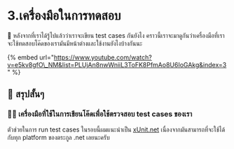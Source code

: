 # 3.เครื่องมือในการทดสอบ

💬 หลังจากที่เราได้รู้ไปแล้วว่าเราจะเขียน test cases กันยังไง คราวนี้เราจะมาดูกันว่าเครื่องมือที่เราจะใช้ทดสอบโค๊ดของเรามันมีหน้าต่างและใช้งานยังไงบ้างกันนะ

{% embed url="https://www.youtube.com/watch?v=e5kv8gfO\_NM&list=PLUjAn8nwWniiL3ToFK8PfmAo8U6IoGAkg&index=3" %}

## 🎯 สรุปสั้นๆ

### 👨‍🚀 เครื่องมือที่ใช้ในการเขียนโค๊ดเพื่อใช้ตรวจสอบ test cases ของเรา

ตัวช่วยในการ run test cases ในรอบนี้ผมแนะนำเป็น [xUnit.net](https://xunit.net/) เนื่องจากมันสามารถที่จะใช้ได้กับทุก platform ของตระกูล .net เลยนะครับ



